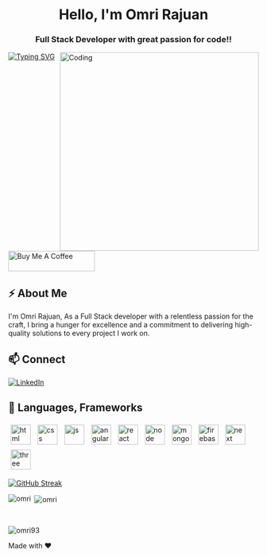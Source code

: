<!-- omri rajuan -->
<h1 align="center">Hello, I'm Omri Rajuan</h1>
<h3 align="center">Full Stack Developer with great passion for code!!</h3>
<img align="right" alt="Coding" width="400" src="https://images-wixmp-ed30a86b8c4ca887773594c2.wixmp.com/f/504124ed-286d-4e9c-9349-f76e5d731b4e/d5i1tk3-3bb16f9a-9541-4e42-9fd7-a029af1bd925.gif?token=eyJ0eXAiOiJKV1QiLCJhbGciOiJIUzI1NiJ9.eyJzdWIiOiJ1cm46YXBwOjdlMGQxODg5ODIyNjQzNzNhNWYwZDQxNWVhMGQyNmUwIiwiaXNzIjoidXJuOmFwcDo3ZTBkMTg4OTgyMjY0MzczYTVmMGQ0MTVlYTBkMjZlMCIsIm9iaiI6W1t7InBhdGgiOiJcL2ZcLzUwNDEyNGVkLTI4NmQtNGU5Yy05MzQ5LWY3NmU1ZDczMWI0ZVwvZDVpMXRrMy0zYmIxNmY5YS05NTQxLTRlNDItOWZkNy1hMDI5YWYxYmQ5MjUuZ2lmIn1dXSwiYXVkIjpbInVybjpzZXJ2aWNlOmZpbGUuZG93bmxvYWQiXX0.YKp6iiL9aiCZDQ9MXO8oeTbW4ZIjMMLBTYT4yTtx4CY">
  <a href="https://git.io/typing-svg"><img src="https://readme-typing-svg.demolab.com?font=Fira+Code&pause=1000&random=false&width=435&lines=+Hi+there%2C+Nice+to+see+you+%F0%9F%91%8B+" alt="Typing SVG" /></a>
<br />

<a href="https://www.buymeacoffee.com/omri93rajuan" target="_blank"><img src="https://cdn.buymeacoffee.com/buttons/default-orange.png" alt="Buy Me A Coffee" height="41" width="174"></a>

## ⚡ About Me

 I'm Omri Rajuan, As a Full Stack developer with a relentless passion for the craft, I bring a hunger for excellence and a commitment to delivering high-quality solutions to every project I work on.
<br />
## 📫 Connect 

[![LinkedIn](https://img.shields.io/badge/LinkedIn-0077B5?style=for-the-badge&logo=linkedin&logoColor=white)](https://www.linkedin.com/in/omri-rajuan/)

## 🚀 Languages, Frameworks
<p float="left">
<img style="padding:5px;" align="center" alt="html" width="40px" src="https://upload.wikimedia.org/wikipedia/commons/thumb/3/38/HTML5_Badge.svg/800px-HTML5_Badge.svg.png"/>
<img style="padding:5px;" align="center" alt="css" width="40px" src="https://cdn4.iconfinder.com/data/icons/social-media-logos-6/512/121-css3-512.png"/>
<img style="padding:5px;" align="center" alt="js" width="40px" src="https://upload.wikimedia.org/wikipedia/commons/thumb/6/6a/JavaScript-logo.png/640px-JavaScript-logo.png"/>
  <img style="padding:5px;" align="center" alt="angular" width="40px" src="https://pbs.twimg.com/profile_images/1721593504118493184/UzPnGWvZ_400x400.jpg"/>
<img style="padding:5px;" align="center" alt="react" width="40px" src="https://upload.wikimedia.org/wikipedia/commons/thumb/a/a7/React-icon.svg/2300px-React-icon.svg.png"/>
<img style="padding:5px;" align="center" alt="node" width="40px" src="https://static-00.iconduck.com/assets.00/node-js-icon-227x256-913nazt0.png"/>
<img style="padding:5px;" align="center" alt="mongo" width="40px" src="https://w7.pngwing.com/pngs/956/695/png-transparent-mongodb-original-wordmark-logo-icon-thumbnail.png"/>
<img style="padding:5px;" align="center" alt="firebase" width="40px" src="https://www.gstatic.com/devrel-devsite/prod/v4c72fb03a7a581549fb317877b3b0627265bda97bd9ba2a29365d1ada8a00354/firebase/images/touchicon-180.png"/>
<img style="padding:5px;" align="center" alt="next" width="40px" src="https://static-00.iconduck.com/assets.00/nextjs-icon-512x512-11yvtwzn.png"/>
<img style="padding:5px;" align="center" alt="three" width="40px" src="https://upload.wikimedia.org/wikipedia/commons/thumb/3/3f/Three.js_Icon.svg/1200px-Three.js_Icon.svg.png"/>

[![GitHub Streak](https://streak-stats.demolab.com?user=omri93rajuan&card_width=500)](https://git.io/streak-stats)<br />

<p><img align="left" src="https://github-readme-stats.vercel.app/api/top-langs?username=omri93rajuan&show_icons=true&locale=en&layout=compact" alt="omri" /></p>

<p>&nbsp;<img align="center" src="https://github-readme-stats.vercel.app/api?username=omri93rajuan&show_icons=true&locale=en" alt="omri" /></p>
<br />


<p align="left"> <img src="https://komarev.com/ghpvc/?username=omri93rajuan&label=Profile%20views&color=0e75b6&style=flat" alt="omri93" /> </p>

Made with ❤️ 

<!--
**Omri93Rajuan/Omri93Rajuan** is a ✨ _special_ ✨ repository because its `README.md` (this file) appears on your GitHub profile.
